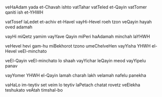 veHaAdam yada et-Chavah ishto
vatTahar vatTeled et-Qayin
vatTomer qaniti ish et-YHWH

vatTosef laLedet et-achiv et-Havel
vayHi-Hevel roeh tzon
veQayin hayah oved adamah

vayHi miQetz yamim
vayYave Qayin miPeri haAdamah
minchah laYHWH

veHevel hevi gam-hu 
miBekhorot tzono umeChelveHen
vayYisha YHWH el-Hevel veEl-minchato

veEl-Qayin veEl-minchato lo shaah
vayYichar leQayin meod vayYipelu panav

vayYomer YHWH el-Qayin
lamah charah lakh velamah nafelu panekha

vaHaLo im-teytiv set
veim lo teytiv laPetach chatat rovetz
veElekha teshukato veAtah timshal-bo 